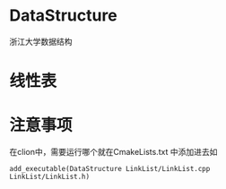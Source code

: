 # DataStructure
浙江大学数据结构

# 线性表


# 注意事项

在clion中，需要运行哪个就在CmakeLists.txt 中添加进去如
```
add_executable(DataStructure LinkList/LinkList.cpp LinkList/LinkList.h)
```